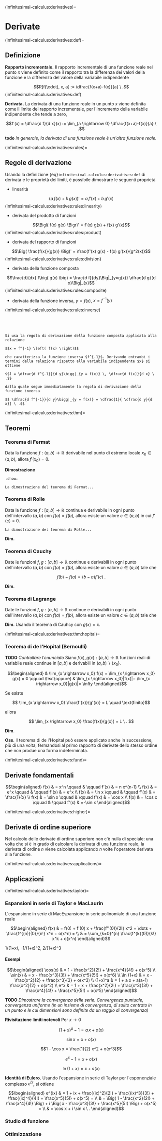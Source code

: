 (infinitesimal-calculus:derivatives)=
# Derivate

(infinitesimal-calculus:derivatives:def)=
## Definizione

**Rapporto incrementale.** Il rapporto incrementale di una funzione reale nel punto $x$ viene definito come il rapporto tra la differenza dei valori della funzione e la differenza del valore della variabile indipendente

$$R[f(\cdot), x, a] := \dfrac{f(x+a)-f(x)}{a} \ .$$ (infinitesimal-calculus:derivatives:def)

**Derivata.** La derivata di una funzione reale in un punto $x$ viene definita come il limite del rapporto incrementale, per l'incremento della variabile indipendente che tende a zero,

$$f'(x) = \dfrac{d f}{d x}(x) := \lim_{a \rightarrow 0} \dfrac{f(x+a)-f(x)}{a} \ .$$

**todo** *In generale, la derivata di una funzione reale è un'altra funzione reale.*

(infinitesimal-calculus:derivatives:rules)=
## Regole di derivazione

Usando la definizione {eq}`infinitesimal-calculus:derivatives:def` di derivata e le proprietà dei limiti, è possibile dimostrare le seguenti proprietà

- linearità

$$\big( a \, f(x) + b \, g(x) \big)' = a \, f'(x) + b \, g'(x)$$ (infinitesimal-calculus:derivatives:rules:linearity)

- derivata del prodotto di funzioni

$$\Bigl( f(x) g(x) \Bigr)' = f'(x) g(x) + f(x) g'(x)$$ (infinitesimal-calculus:derivatives:rules:product)

- derivata del rapporto di funzioni

$$\Big( \frac{f(x)}{g(x)} \Big)' = \frac{f'(x) g(x) - f(x) g'(x)}{g^2(x)}$$ (infinitesimal-calculus:derivatives:rules:division)

- derivata della funzione composta

$$\frac{d}{dx} f\big( g(x) \big) = \frac{d f}{dy}\Big|_{y=g(x)} \dfrac{d g}{d x}\Big|_{x}$$ (infinitesimal-calculus:derivatives:rules:composite)

- derivata della funzione inversa, $y = f(x)$, $x = f^{-1}(y)$

$$$$ (infinitesimal-calculus:derivatives:rules:inverse)

```{dropdown} Dimostrazione della linearità dell'operazione di derivazione
```
```{dropdown} Dimostrazione della regola del prodotto
```
```{dropdown} Dimostrazione della regola del quoziente
```
```{dropdown} Dimostrazione della regola della funzione composta

```
```{dropdown} Dimostrazione della regola della funzione inversa
Si usa la regola di derivazione della funzione composta applicata alla relazione 

$$x = f^{-1} \left( f(x) \right)$$

che caratterizza la funzione inversa $f^{-1}$. Derivando entrambi i termini della relazione rispetto alla variabile indipendente $x$ si ottiene

$$1 = \dfrac{d f^{-1}}{d y}\bigg|_{y = f(x)} \, \dfrac{d f(x)}{d x} \ ,$$

dalla quale segue immediatamente la regola di derivazione della funzione inversa

$$ \dfrac{d f^{-1}}{d y}\bigg|_{y = f(x)} = \dfrac{1}{ \dfrac{d y}{d x}} \ .$$

```

(infinitesimal-calculus:derivatives:thm)=
## Teoremi

### Teorema di Fermat
Data la funzione $f: (a,b) \rightarrow \mathbb{R}$ derivabile nel punto di estremo locale $x_0 \in (a,b)$, allora $f'(x_0) = 0$.

**Dimostrazione**
```{toggle} Dim.
:show:

La dimostrazione del teorema di Fermat...

```

### Teorema di Rolle
Data la funzione $f: [a,b] \rightarrow \mathbb{R}$ continua e derivabile in ogni punto dell'intervallo $(a,b)$ con $f(a) = f(b)$, allora esiste un valore $c \in (a,b)$ in cui $f'(c) = 0$.

```{dropdown} Dimostrazione
La dimostrazione del teorema di Rolle...
```
**Dim.**

### Teorema di Cauchy
Date le funzioni $f, g: [a,b] \rightarrow \mathbb{R}$ continue e derivabili in ogni punto dell'intervallo $(a,b)$ con $f(a) = f(b)$, allora esiste un valore $c \in (a,b)$ tale che

$$f(b) - f(a) = (b -  a) f'(c) \ .$$

**Dim.**

### Teorema di Lagrange
Date le funzioni $f, g: [a,b] \rightarrow \mathbb{R}$ continue e derivabili in ogni punto dell'intervallo $(a,b)$ con $f(a) = f(b)$, allora esiste un valore $c \in (a,b)$ tale che

**Dim.** Usando il teorema di Cauhcy con $g(x) = x$.


(infinitesimal-calculus:derivatives:thm:hopital)=
### Teorema di de l'Hopital (Bernoulli)
**TODO** *Controllare l'enunciato*
Siano $f(x), g(x): [a,b] \rightarrow \mathbb{R}$ funzioni reali di variabile reale continue in $[a,b]$ e derivabili in $(a,b) \backslash \{ x_0 \}$.

$$\begin{aligned}
  & \lim_{x \rightarrow x_0} f(x) = \lim_{x \rightarrow x_0} g(x) = 0 \qquad \text{oppure}
  & \lim_{x \rightarrow x_0}|f(x)|= \lim_{x \rightarrow x_0}|g(x)|= \infty
\end{aligned}$$

Se esiste 

$$ \lim_{x \rightarrow x_0} \frac{f'(x)}{g'(x)} = L \quad \text{finito}$$

allora

$$ \lim_{x \rightarrow x_0} \frac{f(x)}{g(x)} = L \ . $$

**Dim.**

**Oss.** Il teorema di de l'Hopital può essere applicato anche in successione, più di una volta, fermandosi al primo rapporto di derivate dello stesso ordine che non produe una forma indeterminata.


(infinitesimal-calculus:derivatives:fund)=
## Derivate fondamentali

$$\begin{aligned}
f(x) & = x^n    \qquad & \qquad f'(x) & = n x^{n-1}   \\ 
f(x) & = e^x    \qquad & \qquad f'(x) & = e^x         \\ 
f(x) & = \ln x  \qquad & \qquad f'(x) & = \frac{1}{x} \\ 
f(x) & = \sin x \qquad & \qquad f'(x) & = \cos x      \\ 
f(x) & = \cos x \qquad & \qquad f'(x) & =-\sin x         
\end{aligned}$$

(infinitesimal-calculus:derivatives:higher)=
## Derivate di ordine superiore
Nel calcolo delle derivate di ordine superiore non c'è nulla di speciale: una volta che si è in grado di calcolare la derivata di una funzione reale, la derivata di ordine $n$ viene calcolata applicando $n$ volte l'operatore derivata alla funzione.

(infinitesimal-calculus:derivatives:applications)=
## Applicazioni

(infinitesimal-calculus:derivatives:taylor)=
### Espansioni in serie di Taylor e MacLaurin
L'espansione in serie di MacEspansione in serie polinomiale di una funzione reale

$$\begin{aligned}
f(x) & = f(0) + f'(0) x + \frac{f''(0)}{2!} x^2 + \dots + \frac{f^{(n)}(0)}{n!} x^n + o(x^n) = \\
 & = \sum_{k=0}^{n} \frac{f^{k}(0)}{k!} x^k + o(x^n)
\end{aligned}$$

1/(1+x), -1/(1+x)^2, 2/(1+x)^3

#### Esempi
$$\begin{aligned}
 \cos(x) & = 1 - \frac{x^2}{2!} + \frac{x^4}{4!} + o(x^5) \\
 \sin(x) & = x - \frac{x^3}{3!} + \frac{x^5}{5!} + o(x^6) \\
 \ln (1+x) & = x - \frac{x^2}{2} + \frac{x^3}{3} + o(x^3) \\
 (1+x)^a & = 1 + a x + a(a-1) \frac{x^2}{2} + o(x^2) \\
 e^x     & = 1 + x + \frac{x^2}{2!} + \frac{x^3}{3!} + \frac{x^4}{4!} + \frac{x^5}{5!} + o(x^5)
\end{aligned}$$

**TODO** *Dimostrare la convergenza delle serie. Convergenza puntuale, convergenza uniforme (in un insieme di convergenza, di solito centrato in un punto e le cui dimensioni sono definite da un raggio di convergenza)*

**Rivisitazione limiti notevoli**
Per $x \rightarrow 0$

$$(1+x)^a - 1 = a \, x + o(x)$$

$$\sin x = x +o(x)$$

$$1 - \cos x = \frac{1}{2} x^2 + o(x^3)$$

$$e^x - 1 = x + o(x)$$

$$\ln(1+x) = x + o(x)$$

**Identità di Eulero.** Usando l'espansione in serie di Taylor per l'esponenziale complesso $e^{ix}$, si ottiene

$$\begin{aligned}
e^{ix} & = 1 + ix + \frac{(ix)^2}{2!} + \frac{(ix)^3}{3!} + \frac{(ix)^4}{4!} + \frac{x^5}{5!} + o(x^5) = \\
& = \Big( 1 - \frac{x^2}{2!} + \frac{x^4}{4!} \Big) + i \Big( x - \frac{x^3}{3!} + \frac{x^5}{5!} \Big) + o(x^5) = \\
& = \cos x + i \sin x \ .
\end{aligned}$$


### Studio di funzione

### Ottimizzazione

